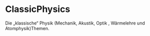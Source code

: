 # ClassicPhysics

Die „klassische“ Physik (Mechanik, Akustik, Optik , Wärmelehre und Atomphysik)Themen.
